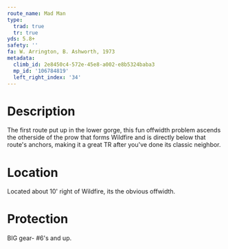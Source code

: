 ```yaml
---
route_name: Mad Man
type:
  trad: true
  tr: true
yds: 5.8+
safety: ''
fa: W. Arrington, B. Ashworth, 1973
metadata:
  climb_id: 2e8450c4-572e-45e8-a002-e8b5324baba3
  mp_id: '106784819'
  left_right_index: '34'
---
```

# Description
The first route put up in the lower gorge, this fun offwidth problem ascends the otherside of the prow that forms Wildfire and is directly below that route's anchors, making it a great TR after you've done its classic neighbor.

# Location
Located about 10' right of Wildfire, its the obvious offwidth.

# Protection
BIG gear- #6's and up.
